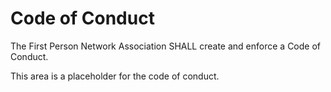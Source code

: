 # Code of Conduct

The First Person Network Association SHALL create and enforce a Code of Conduct.

This area is a placeholder for the code of conduct.&#x20;
